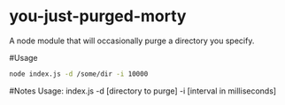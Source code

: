 # you-just-purged-morty
A node module that will occasionally purge a directory you specify.

#Usage

```bash
node index.js -d /some/dir -i 10000
```

#Notes
Usage: index.js -d [directory to purge] -i [interval in milliseconds]